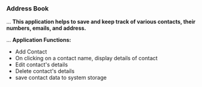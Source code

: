 ### Address Book

... **This application helps to save and keep track of various contacts, their numbers, emails, and address.**

... **Application Functions:**

* Add Contact
* On clicking on a contact name, display details of contact
* Edit contact's details
* Delete contact's details
* save contact data to system storage
